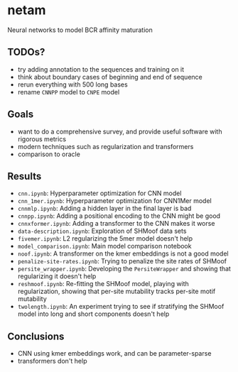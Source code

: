 # netam
Neural networks to model BCR affinity maturation

## TODOs?

* try adding annotation to the sequences and training on it
* think about boundary cases of beginning and end of sequence
* rerun everything with 500 long bases
* rename `CNNPP` model to `CNPE` model

## Goals

* want to do a comprehensive survey, and provide useful software with rigorous metrics
* modern techniques such as regularization and transformers
* comparison to oracle


## Results

* `cnn.ipynb`: Hyperparameter optimization for CNN model
* `cnn_1mer.ipynb`: Hyperparameter optimization for CNN1Mer model
* `cnnmlp.ipynb`: Adding a hidden layer in the final layer is bad
* `cnnpp.ipynb`: Adding a positional encoding to the CNN might be good
* `cnnxformer.ipynb`: Adding a transformer to the CNN makes it worse
* `data-description.ipynb`: Exploration of SHMoof data sets
* `fivemer.ipynb`: L2 regularizing the 5mer model doesn't help
* `model_comparison.ipynb`: Main model comparison notebook
* `noof.ipynb`: A transformer on the kmer embeddings is not a good model
* `penalize-site-rates.ipynb`: Trying to penalize the site rates of SHMoof
* `persite_wrapper.ipynb`: Developing the `PersiteWrapper` and showing that regularizing it doesn't help
* `reshmoof.ipynb`: Re-fitting the SHMoof model, playing with regularization, showing that per-site mutability tracks per-site motif mutability
* `twolength.ipynb`: An experiment trying to see if stratifying the SHMoof model into long and short components doesn't help
 

## Conclusions
* CNN using kmer embeddings work, and can be parameter-sparse
* transformers don't help
